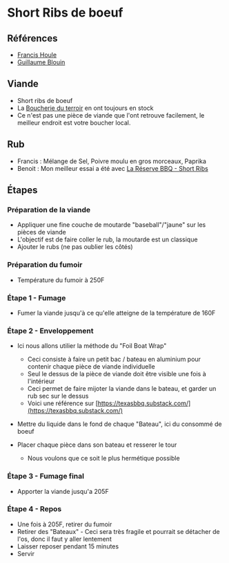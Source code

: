 # Short Ribs de boeuf

## Références
- [Francis Houle](https://ca.linkedin.com/in/francis-houle-4175094)
- [Guillaume Blouin](https://ca.linkedin.com/in/guillaume-blouin-183ab939)


## Viande
- Short ribs de boeuf
- La [Boucherie du terroir](https://boucherieduterroir.ca/) en ont toujours en stock
- Ce n'est pas une pièce de viande que l'ont retrouve facilement, le meilleur endroit est votre boucher local.

## Rub
- Francis : Mélange de Sel, Poivre moulu en gros morceaux, Paprika
- Benoit : Mon meilleur essai a été avec [La Réserve BBQ - Short Ribs](https://bbqprestige.com/produit/epices-steak-et-short-ribs-de-la-reserve-bbq/)

## Étapes

### Préparation de la viande
- Appliquer une fine couche de moutarde "baseball"/"jaune" sur les pièces de viande
- L'objectif est de faire coller le rub, la moutarde est un classique
- Ajouter le rubs (ne pas oublier les côtés)

### Préparation du fumoir
- Température du fumoir à 250F

### Étape 1 - Fumage
- Fumer la viande jusqu'à ce qu'elle atteigne de la température de 160F

### Étape 2 - Enveloppement
- Ici nous allons utilier la méthode du "Foil Boat Wrap"
    - Ceci consiste à faire un petit bac / bateau en aluminium pour contenir chaque pièce de viande individuelle
    - Seul le dessus de la pièce de viande doit être visible une fois à l'intérieur
    - Ceci permet de faire mijoter la viande dans le bateau, et garder un rub sec sur le dessus
    - Voici une référence sur [https://texasbbq.substack.com/](https://texasbbq.substack.com/)

- Mettre du liquide dans le fond de chaque "Bateau", ici du consommé de boeuf
- Placer chaque pièce dans son bateau et resserer le tour
    - Nous voulons que ce soit le plus hermétique possible

### Étape 3 - Fumage final
- Apporter la viande jusqu'a 205F

### Étape 4 - Repos
- Une fois à 205F, retirer du fumoir
- Retirer des "Bateaux" - Ceci sera très fragile et pourrait se détacher de l'os, donc il faut y aller lentement
- Laisser reposer pendant 15 minutes
- Servir





